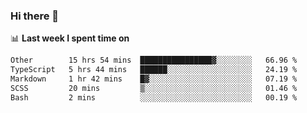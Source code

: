 ### Hi there 👋

<!--
**DBvc/DBvc** is a ✨ _special_ ✨ repository because its `README.md` (this file) appears on your GitHub profile.

Here are some ideas to get you started:

- 🔭 I’m currently working on ...
- 🌱 I’m currently learning ...
- 👯 I’m looking to collaborate on ...
- 🤔 I’m looking for help with ...
- 💬 Ask me about ...
- 📫 How to reach me: ...
- 😄 Pronouns: ...
- ⚡ Fun fact: ...
-->

📊 **Last week I spent time on**
<!--START_SECTION:waka-->

```txt
Other        15 hrs 54 mins  ████████████████▓░░░░░░░░   66.96 %
TypeScript   5 hrs 44 mins   ██████░░░░░░░░░░░░░░░░░░░   24.19 %
Markdown     1 hr 42 mins    █▓░░░░░░░░░░░░░░░░░░░░░░░   07.19 %
SCSS         20 mins         ▒░░░░░░░░░░░░░░░░░░░░░░░░   01.46 %
Bash         2 mins          ░░░░░░░░░░░░░░░░░░░░░░░░░   00.19 %
```

<!--END_SECTION:waka-->
